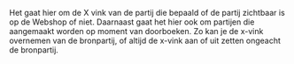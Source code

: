 Het gaat hier om de X vink van de partij die bepaald of de partij zichtbaar is op de Webshop of niet. Daarnaast gaat het hier ook om partijen die aangemaakt worden op moment van doorboeken.  Zo kan je de x-vink overnemen van de bronpartij, of altijd de x-vink aan of uit zetten ongeacht de bronpartij.